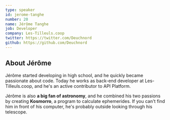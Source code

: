```yaml
---
type: speaker
id: jerome-tanghe
number: 20
name: Jérôme Tanghe
job: Developer
company: Les-Tilleuls.coop
twitter: https://twitter.com/Deuchnord
github: https://github.com/Deuchnord
---
```


## About Jérôme

Jérôme started developing in high school, and he quickly became passionate about code. Today he works as back-end developer at Les-Tilleuls.coop, and he's an active contributor to API Platform.

Jérôme is also **a big fan of astronomy**, and he combined his two passions by creating **Kosmorro**, a program to calculate ephemerides. If you can't find him in front of his computer, he's probably outside looking through his telescope.


